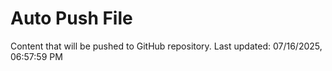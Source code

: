 # Auto Push File

Content that will be pushed to GitHub repository.
Last updated: 07/16/2025, 06:57:59 PM